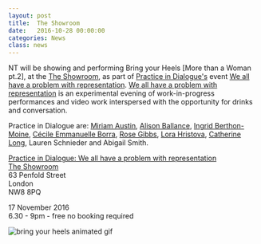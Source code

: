 ```yaml
---
layout: post
title:  The Showroom
date:   2016-10-28 00:00:00
categories: News
class: news
---
```

NT will be showing and performing Bring your Heels [More than a Woman pt.2], at the <a href="http://www.theshowroom.org" target="_blank">The Showroom</a>, as part of <a href="http://www.theshowroom.org/events/practice-in-dialogue" target="_blank">Practice in Dialogue's</a> event <a href="http://www.theshowroom.org/events/practice-in-dialogue" target="_blank">We all have a problem with representation</a>.
<a href="http://www.theshowroom.org/events/practice-in-dialogue" target="_blank">We all have a problem with representation</a> is an experimental evening of work-in-progress performances and video work interspersed with the opportunity for drinks and conversation.

Practice in Dialogue are: 
<a href="http://www.miriamaustin.co.uk" target="_blank">Miriam Austin</a>, 
<a href="http://alisonballance.com" target="_blank">Alison Ballance</a>, 
<a href="http://www.ingridberthonmoine.com" target="_blank">Ingrid Berthon-Moine</a>, 
<a href="http://www.feminisminlondon.co.uk/arts-1-28/2015/10/8/cecile-emmanuelle-borra" target="_blank">Cécile Emmanuelle Borra</a>, 
<a href="http://www.rosegibbs.com" target="_blank">Rose Gibbs</a>, 
<a href="http://www.lorahristova.com" target="_blank">Lora Hristova</a>, 
<a href="http://www.catherinelong.co.uk" target="_blank">Catherine Long</a>, Lauren Schnieder and Abigail Smith.

<a href="http://www.theshowroom.org/events/practice-in-dialogue" target="_blank">Practice in Dialogue: We all have a problem with representation</a><br> 
<a href="http://www.theshowroom.org" target="_blank">The Showroom</a>  
63 Penfold Street  
London  
NW8 8PQ  

17 November 2016  
6.30 - 9pm - free no booking required

![bring your heels animated gif ](/assets_posts/bring_your_heels.gif)